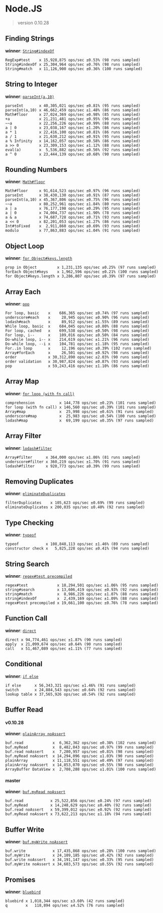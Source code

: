 Node.JS
=======

> version 0.10.28

Finding Strings
---------------
**winner**: [`String#indexOf`](http://benchmarkjs.com)

    RegExp#test    x 15,928,875 ops/sec ±0.53% (98 runs sampled)
    String#indexOf x 25,304,964 ops/sec ±0.76% (98 runs sampled)
    String#match   x 11,126,900 ops/sec ±0.36% (100 runs sampled)

String to Integer
-----------------
**winner**: [`parseInt(a,10)`](https://github.com/majimboo/benchmarks/blob/master/javascript/str_to_int.js#L13)

    parseInt       x 40,305,021 ops/sec ±0.81% (95 runs sampled)
    parseInt(a,10) x 46,662,459 ops/sec ±1.48% (86 runs sampled)
    Math#floor     x 27,024,369 ops/sec ±0.98% (85 runs sampled)
    +a             x 21,231,481 ops/sec ±0.95% (96 runs sampled)
    ~~a            x 22,256,226 ops/sec ±0.99% (88 runs sampled)
    a | 0          x 23,038,167 ops/sec ±1.20% (86 runs sampled)
    a * 1          x 22,416,100 ops/sec ±0.81% (86 runs sampled)
    a / 1          x 21,630,212 ops/sec ±0.91% (95 runs sampled)
    a % Infinity   x 14,162,057 ops/sec ±0.58% (86 runs sampled)
    a >> 0         x 23,309,153 ops/sec ±1.12% (88 runs sampled)
    eval(a)        x  5,536,882 ops/sec ±0.56% (92 runs sampled)
    a ^ 0          x 23,444,139 ops/sec ±0.68% (90 runs sampled)

Rounding Numbers
----------------
**winner**: [`Math#floor`](https://github.com/majimboo/benchmarks/blob/master/javascript/round_num.js#L10)

    Math#floor     x 91,614,523 ops/sec ±0.97% (96 runs sampled)
    parseInt       x 38,430,130 ops/sec ±0.91% (87 runs sampled)
    parseInt(a,10) x 45,367,806 ops/sec ±0.75% (96 runs sampled)
    ~~a            x 80,252,961 ops/sec ±1.84% (80 runs sampled)
    a | a          x 76,177,198 ops/sec ±0.29% (95 runs sampled)
    a | 0          x 74,004,737 ops/sec ±1.90% (78 runs sampled)
    a & a          x 74,687,728 ops/sec ±0.71% (93 runs sampled)
    a << 0         x 82,201,053 ops/sec ±1.27% (86 runs sampled)
    Int#toFixed    x  2,911,860 ops/sec ±0.69% (93 runs sampled)
    modulo         x 77,863,883 ops/sec ±1.04% (91 runs sampled)

Object Loop
-----------
**winner**: [`for Object#keys.length`](https://github.com/majimboo/benchmarks/blob/master/javascript/object_loop.js#L55)

    prop in Object         x 1,231,135 ops/sec ±0.25% (97 runs sampled)
    forEach Object#keys    x 1,962,596 ops/sec ±0.21% (100 runs sampled)
    for Object#keys.length x 3,286,807 ops/sec ±0.39% (97 runs sampled)

Array Each
----------
**winner**: [`pop`](https://github.com/majimboo/benchmarks/blob/master/javascript/array_loop.js#L100)

    For loop, basic    x    686,365 ops/sec ±0.74% (97 runs sampled)
    underscore#each    x     28,945 ops/sec ±0.90% (96 runs sampled)
    lodash#each        x     89,912 ops/sec ±1.55% (89 runs sampled)
    While loop, basic  x    684,045 ops/sec ±0.80% (88 runs sampled)
    For loop, cached   x    699,538 ops/sec ±0.50% (98 runs sampled)
    For loop, i--      x    109,016 ops/sec ±0.50% (84 runs sampled)
    Do-while loop, i-- x    214,619 ops/sec ±1.21% (96 runs sampled)
    Do-while loop, --i x    104,781 ops/sec ±1.18% (95 runs sampled)
    For..in loop       x     12,196 ops/sec ±0.39% (102 runs sampled)
    Array#forEach      x     26,501 ops/sec ±0.92% (98 runs sampled)
    order              x 30,312,890 ops/sec ±2.03% (90 runs sampled)
    order validation   x 30,987,824 ops/sec ±0.87% (93 runs sampled)
    pop                x 59,243,416 ops/sec ±1.10% (86 runs sampled)

Array Map
---------
**winner**: [`for loop (with fn call)`](https://github.com/majimboo/benchmarks/blob/master/javascript/array_map.js#L32)

    comprehension           x 144,778 ops/sec ±0.23% (101 runs sampled)
    for loop (with fn call) x 146,560 ops/sec ±0.39% (101 runs sampled)
    Array#map               x  25,998 ops/sec ±0.61% (91 runs sampled)
    underscore#map          x  25,983 ops/sec ±0.54% (100 runs sampled)
    lodash#map              x  69,199 ops/sec ±0.35% (97 runs sampled)

Array Filter
------------
**winner**: [`lodash#filter`](http://lodash.com/docs#filter)

    Array#filter      x 364,000 ops/sec ±1.86% (81 runs sampled)
    underscore#filter x 360,219 ops/sec ±1.70% (91 runs sampled)
    lodash#filter     x 920,773 ops/sec ±0.39% (99 runs sampled)

Removing Duplicates
-------------------
**winner**: [`eliminateDuplicates`](https://github.com/majimboo/benchmarks/blob/master/javascript/duplicate.js#L63)

    filterDuplicates    x 105,623 ops/sec ±0.69% (99 runs sampled)
    eliminateDuplicates x 200,035 ops/sec ±0.40% (92 runs sampled)

Type Checking
-------------
**winner**: [`typeof`](https://github.com/majimboo/benchmarks/blob/master/javascript/type_check.js#L12)

    typeof            x 108,848,113 ops/sec ±1.46% (89 runs sampled)
    constructor check x   5,825,228 ops/sec ±0.41% (94 runs sampled)

String Search
-------------
**winner**: [`regex#test precompiled`](https://github.com/majimboo/benchmarks/blob/master/javascript/string_search.js#L28)

    regex#test             x 18,294,501 ops/sec ±1.06% (95 runs sampled)
    string#search          x 13,606,419 ops/sec ±0.93% (92 runs sampled)
    string#match           x  8,986,226 ops/sec ±1.07% (88 runs sampled)
    string#indexOf         x  2,439,169 ops/sec ±1.09% (88 runs sampled)
    regex#test precompiled x 19,661,100 ops/sec ±0.76% (78 runs sampled)

Function Call
-------------
**winner**: [`direct`](https://github.com/majimboo/benchmarks/blob/master/javascript/function_call.js#L15)

    direct x 94,774,461 ops/sec ±1.87% (90 runs sampled)
    apply  x 21,099,674 ops/sec ±0.64% (90 runs sampled)
    call   x 51,467,089 ops/sec ±1.11% (77 runs sampled)

Conditional
-----------
**winner**: [`if else`](https://github.com/majimboo/benchmarks/blob/master/javascript/conditional.js#L7)

    if else      x 56,343,321 ops/sec ±1.46% (91 runs sampled)
    switch       x 24,884,543 ops/sec ±0.64% (92 runs sampled)
    lookup table x 37,565,926 ops/sec ±0.54% (92 runs sampled)

Buffer Read
-----------
#### v0.10.28
**winner**: [`plainArray noAssert`](https://github.com/majimboo/benchmarks/blob/master/javascript/buf_read.js#L314)

    buf.read             x  6,362,362 ops/sec ±0.38% (102 runs sampled)
    buf.myRead           x  8,482,843 ops/sec ±0.97% (99 runs sampled)
    buf.read noAssert    x  7,280,957 ops/sec ±0.81% (98 runs sampled)
    buf.myRead noAssert  x 14,294,096 ops/sec ±1.03% (90 runs sampled)
    plainArray           x 11,118,551 ops/sec ±0.49% (97 runs sampled)
    plainArray noAssert  x 14,853,070 ops/sec ±0.55% (98 runs sampled)
    ArrayBuffer DataView x  2,708,288 ops/sec ±1.01% (100 runs sampled)

#### master
**winner**: [`buf.myRead noAssert`](https://github.com/majimboo/benchmarks/blob/master/javascript/buf_read.js#L165)

    buf.read            x 25,522,856 ops/sec ±0.24% (97 runs sampled)
    buf.myRead          x 14,248,629 ops/sec ±0.40% (92 runs sampled)
    buf.read noAssert   x 59,399,012 ops/sec ±0.92% (92 runs sampled)
    buf.myRead noAssert x 73,622,213 ops/sec ±1.18% (94 runs sampled)

Buffer Write
------------
**winner**: [`buf.myWrite noAssert`](https://github.com/majimboo/benchmarks/blob/master/javascript/buf_write.js#L63)

    buf.write            x 17,435,868 ops/sec ±0.28% (100 runs sampled)
    buf.myWrite          x 24,109,185 ops/sec ±0.42% (92 runs sampled)
    buf.write noAssert   x 34,191,147 ops/sec ±0.33% (95 runs sampled)
    buf.myWrite noAssert x 34,603,573 ops/sec ±0.55% (92 runs sampled)

Promises
--------
**winner**: [`bluebird`](https://www.npmjs.org/package/bluebird)

    bluebird x 1,018,344 ops/sec ±3.60% (42 runs sampled)
    q        x   118,894 ops/sec ±4.52% (76 runs sampled)
